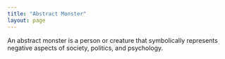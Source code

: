 ```yaml
---
title: "Abstract Monster"
layout: page
---
```

An abstract monster is a person or creature that symbolically represents negative aspects of society, politics, and psychology.
